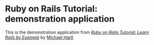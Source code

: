 # Ruby on Rails Tutorial:  demonstration application

This is the demonstration application from [*Ruby on Rails Tutorial:  Learn Rails by Example*](http://railstutorial.org) by [Michael Hartl](http://michaelhartl.com)
